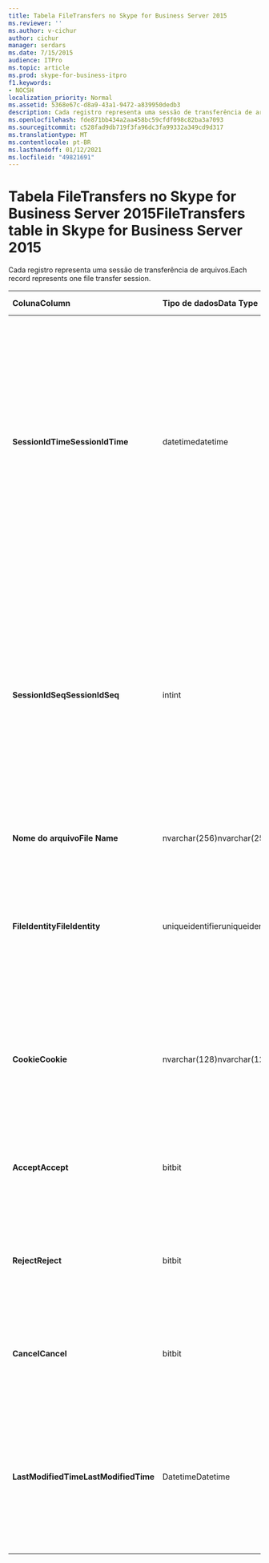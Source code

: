 ```yaml
---
title: Tabela FileTransfers no Skype for Business Server 2015
ms.reviewer: ''
ms.author: v-cichur
author: cichur
manager: serdars
ms.date: 7/15/2015
audience: ITPro
ms.topic: article
ms.prod: skype-for-business-itpro
f1.keywords:
- NOCSH
localization_priority: Normal
ms.assetid: 5368e67c-d8a9-43a1-9472-a839950dedb3
description: Cada registro representa uma sessão de transferência de arquivos.
ms.openlocfilehash: fde871bb434a2aa458bc59cfdf098c82ba3a7093
ms.sourcegitcommit: c528fad9db719f3fa96dc3fa99332a349cd9d317
ms.translationtype: MT
ms.contentlocale: pt-BR
ms.lasthandoff: 01/12/2021
ms.locfileid: "49821691"
---
```

# <a name="filetransfers-table-in-skype-for-business-server-2015"></a><span data-ttu-id="2b163-103">Tabela FileTransfers no Skype for Business Server 2015</span><span class="sxs-lookup"><span data-stu-id="2b163-103">FileTransfers table in Skype for Business Server 2015</span></span>
 
<span data-ttu-id="2b163-104">Cada registro representa uma sessão de transferência de arquivos.</span><span class="sxs-lookup"><span data-stu-id="2b163-104">Each record represents one file transfer session.</span></span>
  
|<span data-ttu-id="2b163-105">**Coluna**</span><span class="sxs-lookup"><span data-stu-id="2b163-105">**Column**</span></span>|<span data-ttu-id="2b163-106">**Tipo de dados**</span><span class="sxs-lookup"><span data-stu-id="2b163-106">**Data Type**</span></span>|<span data-ttu-id="2b163-107">**Chave/Índice**</span><span class="sxs-lookup"><span data-stu-id="2b163-107">**Key/Index**</span></span>|<span data-ttu-id="2b163-108">**Detalhes**</span><span class="sxs-lookup"><span data-stu-id="2b163-108">**Details**</span></span>|
|:-----|:-----|:-----|:-----|
|<span data-ttu-id="2b163-109">**SessionIdTime**</span><span class="sxs-lookup"><span data-stu-id="2b163-109">**SessionIdTime**</span></span> <br/> |<span data-ttu-id="2b163-110">datetime</span><span class="sxs-lookup"><span data-stu-id="2b163-110">datetime</span></span>  <br/> |<span data-ttu-id="2b163-111">Primário, Estrangeiro</span><span class="sxs-lookup"><span data-stu-id="2b163-111">Primary, Foreign</span></span>  <br/> |<span data-ttu-id="2b163-112">Tempo da solicitação de sessão.</span><span class="sxs-lookup"><span data-stu-id="2b163-112">Time of session request.</span></span> <span data-ttu-id="2b163-113">Usado em conjunto com **SessionIdSeq** para identificar exclusivamente uma sessão.</span><span class="sxs-lookup"><span data-stu-id="2b163-113">Used in conjunction with **SessionIdSeq** to uniquely identify a session.</span></span> <span data-ttu-id="2b163-114">Consulte a [tabela Dialogs no Skype for Business Server 2015](dialogs.md) para obter mais informações.</span><span class="sxs-lookup"><span data-stu-id="2b163-114">See the [Dialogs table in Skype for Business Server 2015](dialogs.md) for more information.</span></span> <br/> |
|<span data-ttu-id="2b163-115">**SessionIdSeq**</span><span class="sxs-lookup"><span data-stu-id="2b163-115">**SessionIdSeq**</span></span> <br/> |<span data-ttu-id="2b163-116">int</span><span class="sxs-lookup"><span data-stu-id="2b163-116">int</span></span>  <br/> |<span data-ttu-id="2b163-117">Primário, Estrangeiro</span><span class="sxs-lookup"><span data-stu-id="2b163-117">Primary, Foreign</span></span>  <br/> |<span data-ttu-id="2b163-118">O número de ID para identificar a sessão.</span><span class="sxs-lookup"><span data-stu-id="2b163-118">ID number to identify the session.</span></span> <span data-ttu-id="2b163-119">Usado em conjunto com **SessionIdTime** para identificar exclusivamente uma sessão.</span><span class="sxs-lookup"><span data-stu-id="2b163-119">Used in conjunction with **SessionIdTime** to uniquely identify a session.</span></span> <span data-ttu-id="2b163-120">Consulte a [tabela Dialogs no Skype for Business Server 2015](dialogs.md) para obter mais informações.</span><span class="sxs-lookup"><span data-stu-id="2b163-120">See the [Dialogs table in Skype for Business Server 2015](dialogs.md) for more information.</span></span> <br/> |
|<span data-ttu-id="2b163-121">**Nome do arquivo**</span><span class="sxs-lookup"><span data-stu-id="2b163-121">**File Name**</span></span> <br/> |<span data-ttu-id="2b163-122">nvarchar(256)</span><span class="sxs-lookup"><span data-stu-id="2b163-122">nvarchar(256)</span></span>  <br/> ||<span data-ttu-id="2b163-123">Nome do arquivo.</span><span class="sxs-lookup"><span data-stu-id="2b163-123">Name of the file.</span></span>  <br/> |
|<span data-ttu-id="2b163-124">**FileIdentity**</span><span class="sxs-lookup"><span data-stu-id="2b163-124">**FileIdentity**</span></span> <br/> |<span data-ttu-id="2b163-125">uniqueidentifier</span><span class="sxs-lookup"><span data-stu-id="2b163-125">uniqueidentifier</span></span>  <br/> ||<span data-ttu-id="2b163-126">Identificador exclusivo para distinguir entre as transferências de arquivo envolvendo o mesmo nome do arquivo.</span><span class="sxs-lookup"><span data-stu-id="2b163-126">Unique identifier to distinguish between file transfers involving the same file name.</span></span>  <br/> |
|<span data-ttu-id="2b163-127">**Cookie**</span><span class="sxs-lookup"><span data-stu-id="2b163-127">**Cookie**</span></span> <br/> |<span data-ttu-id="2b163-128">nvarchar(128)</span><span class="sxs-lookup"><span data-stu-id="2b163-128">nvarchar(128)</span></span>  <br/> |<span data-ttu-id="2b163-129">Primário</span><span class="sxs-lookup"><span data-stu-id="2b163-129">Primary</span></span>  <br/> |<span data-ttu-id="2b163-130">Usado para identificar cada mensagem de acompanhamento como sendo associado a este.</span><span class="sxs-lookup"><span data-stu-id="2b163-130">Used to identify every follow-up message as being associated with this one.</span></span>  <br/> |
|<span data-ttu-id="2b163-131">**Accept**</span><span class="sxs-lookup"><span data-stu-id="2b163-131">**Accept**</span></span> <br/> |<span data-ttu-id="2b163-132">bit</span><span class="sxs-lookup"><span data-stu-id="2b163-132">bit</span></span>  <br/> ||<span data-ttu-id="2b163-p103">Pode ser TRUE ou NULL. Se for TRUE, Rejeitar e Cancelar serão NULL.</span><span class="sxs-lookup"><span data-stu-id="2b163-p103">Can be TRUE or NULL. If TRUE, then Reject and Cancel will be NULL.</span></span>  <br/> |
|<span data-ttu-id="2b163-135">**Reject**</span><span class="sxs-lookup"><span data-stu-id="2b163-135">**Reject**</span></span> <br/> |<span data-ttu-id="2b163-136">bit</span><span class="sxs-lookup"><span data-stu-id="2b163-136">bit</span></span>  <br/> ||<span data-ttu-id="2b163-p104">Pode ser TRUE ou NULL. Se for TRUE, Aceitar e Cancelar serão NULL.</span><span class="sxs-lookup"><span data-stu-id="2b163-p104">Can be TRUE or NULL. If TRUE, then Accept and Cancel will be NULL.</span></span>  <br/> |
|<span data-ttu-id="2b163-139">**Cancel**</span><span class="sxs-lookup"><span data-stu-id="2b163-139">**Cancel**</span></span> <br/> |<span data-ttu-id="2b163-140">bit</span><span class="sxs-lookup"><span data-stu-id="2b163-140">bit</span></span>  <br/> ||<span data-ttu-id="2b163-p105">Pode ser TRUE ou NULL. Se for TRUE, Aceitar e Rejeitar serão NULL.</span><span class="sxs-lookup"><span data-stu-id="2b163-p105">Can be TRUE or NULL. If TRUE, then Accept and Reject will be NULL.</span></span>  <br/> |
|<span data-ttu-id="2b163-143">**LastModifiedTime**</span><span class="sxs-lookup"><span data-stu-id="2b163-143">**LastModifiedTime**</span></span> <br/> |<span data-ttu-id="2b163-144">Datetime</span><span class="sxs-lookup"><span data-stu-id="2b163-144">Datetime</span></span>  <br/> ||<span data-ttu-id="2b163-145">Para uso interno pelo serviço de Monitoramento.</span><span class="sxs-lookup"><span data-stu-id="2b163-145">For internal use by the Monitoring service.</span></span>  <br/> <span data-ttu-id="2b163-146">Esse campo foi introduzido no Skype for Business Server 2015.</span><span class="sxs-lookup"><span data-stu-id="2b163-146">This field was introduced in Skype for Business Server 2015.</span></span>  <br/> |
   

